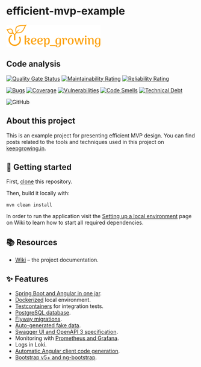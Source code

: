 # efficient-mvp-example

[![keep_growing logo](readme-images/logo_250x60.png)](https://keepgrowing.in/)

## Code analysis

[![Quality Gate Status](https://sonarcloud.io/api/project_badges/measure?project=little-pinecone_efficient-mvp-example&metric=alert_status)](https://sonarcloud.io/dashboard?id=little-pinecone_efficient-mvp-example)
[![Maintainability Rating](https://sonarcloud.io/api/project_badges/measure?project=little-pinecone_efficient-mvp-example&metric=sqale_rating)](https://sonarcloud.io/dashboard?id=little-pinecone_efficient-mvp-example)
[![Reliability Rating](https://sonarcloud.io/api/project_badges/measure?project=little-pinecone_efficient-mvp-example&metric=reliability_rating)](https://sonarcloud.io/dashboard?id=little-pinecone_efficient-mvp-example)

[![Bugs](https://sonarcloud.io/api/project_badges/measure?project=little-pinecone_efficient-mvp-example&metric=bugs)](https://sonarcloud.io/dashboard?id=little-pinecone_efficient-mvp-example)
[![Coverage](https://sonarcloud.io/api/project_badges/measure?project=little-pinecone_efficient-mvp-example&metric=coverage)](https://sonarcloud.io/dashboard?id=little-pinecone_efficient-mvp-example)
[![Vulnerabilities](https://sonarcloud.io/api/project_badges/measure?project=little-pinecone_efficient-mvp-example&metric=vulnerabilities)](https://sonarcloud.io/dashboard?id=little-pinecone_efficient-mvp-example)
[![Code Smells](https://sonarcloud.io/api/project_badges/measure?project=little-pinecone_efficient-mvp-example&metric=code_smells)](https://sonarcloud.io/dashboard?id=little-pinecone_efficient-mvp-example)
[![Technical Debt](https://sonarcloud.io/api/project_badges/measure?project=little-pinecone_efficient-mvp-example&metric=sqale_index)](https://sonarcloud.io/dashboard?id=little-pinecone_efficient-mvp-example)

![GitHub](https://img.shields.io/github/license/little-pinecone/efficient-mvp-example)

## About this project

This is an example project for presenting efficient MVP design.
You can find posts related to the tools and techniques used in this project on [keepgrowing.in](https://keepgrowing.in/?s=efficient-mvp-example).

## :jigsaw: Getting started
First, [clone](https://docs.github.com/en/github/creating-cloning-and-archiving-repositories/cloning-a-repository-from-github/cloning-a-repository) this repository.

Then, build it locally with:

```shell
mvn clean install
```

In order to run the application visit the [Setting up a local environment](https://github.com/little-pinecone/efficient-mvp-example/wiki/Setting-up-a-local-environment) page on Wiki to learn how to start all required dependencies.

## :books: Resources

* [Wiki](https://github.com/little-pinecone/efficient-mvp-example/wiki) – the project documentation.

## :sparkles: Features

* [Spring Boot and Angular in one jar](https://keepgrowing.in/java/springboot/integrate-angular-with-a-spring-boot-project/).
* [Dockerized](https://docs.docker.com/compose/) local environment.
* [Testcontainers](https://www.testcontainers.org/) for integration tests.
* [PostgreSQL database](https://keepgrowing.in/tools/set-up-a-postgresql-database-with-docker/).
* [Flyway migrations](https://keepgrowing.in/java/springboot/add-flyway-migrations-to-your-spring-boot-project/).
* [Auto-generated fake data](https://keepgrowing.in/tools/how-i-enhanced-my-project-by-generating-custom-fake-data-with-dummy4j/).
* [Swagger UI and OpenAPI 3 specification](https://keepgrowing.in/java/springboot/easy-openapi-3-specification-for-your-spring-boot-api/).
* Monitoring with [Prometheus and Grafana](https://keepgrowing.in/tools/how-to-set-up-grafana-with-docker-and-connect-it-to-prometheus/).
* Logs in Loki.
* [Automatic Angular client code generation](https://codesoapbox.dev/generate-client-code-from-spring-boot-using-maven/).
* [Bootstrap v5+ and ng-bootstrap](https://keepgrowing.in/angular/how-to-add-bootstrap-to-your-angular-project-with-ng-bootstrap/).

